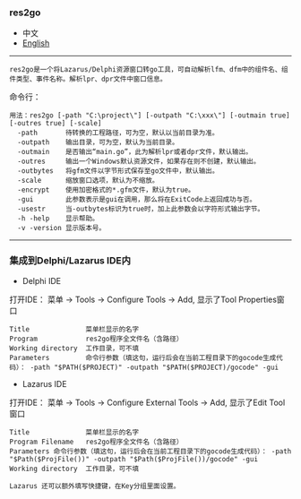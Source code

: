 ### res2go  

* 中文    
* [English](README.md)  

----

`res2go是一个将Lazarus/Delphi资源窗口转go工具，可自动解析lfm、dfm中的组件名、组件类型、事件名称。解析lpr、dpr文件中窗口信息。`  

命令行：  

```
用法：res2go [-path "C:\project\"] [-outpath "C:\xxx\"] [-outmain true] [-outres true] [-scale]
  -path       待转换的工程路径，可为空，默认以当前目录为准。
  -outpath    输出目录，可为空，默认为当前目录。
  -outmain    是否输出“main.go”，此为解析lpr或者dpr文件，默认输出。
  -outres     输出一个Windows默认资源文件，如果存在则不创建，默认输出。
  -outbytes   将gfm文件以字节形式保存至go文件中，默认输出。
  -scale      缩放窗口选项，默认为不缩放。  
  -encrypt    使用加密格式的*.gfm文件，默认为true。  
  -gui        此参数表示是gui在调用，那么将在ExitCode上返回成功与否。
  -usestr     当-outbytes标识为true时，加上此参数会以字符形式输出字节。 
  -h -help    显示帮助。
  -v -version 显示版本号。
```

---- 

### 集成到Delphi/Lazarus IDE内 

* Delphi IDE

打开IDE： 菜单 -> Tools -> Configure Tools -> Add, 显示了Tool Properties窗口   

```
Title              菜单栏显示的名字  
Program            res2go程序全文件名（含路径）  
Working directory  工作目录，可不填  
Parameters         命令行参数（填这句，运行后会在当前工程目录下的gocode生成代码）： -path "$PATH($PROJECT)" -outpath "$PATH($PROJECT)/gocode" -gui    
```

* Lazarus IDE  

打开IDE： 菜单 -> Tools -> Configure External Tools -> Add, 显示了Edit Tool窗口  

```
Title              菜单栏显示的名字   
Program Filename   res2go程序全文件名（含路径）   
Parameters 命令行参数（填这句，运行后会在当前工程目录下的gocode生成代码）： -path "$Path($ProjFile())" -outpath "$Path($ProjFile())/gocode" -gui     
Working directory  工作目录，可不填   

Lazarus 还可以额外填写快捷键，在Key分组里面设置。  
```